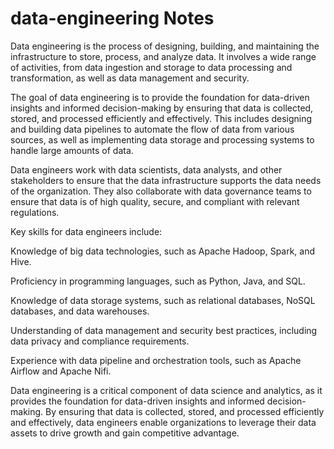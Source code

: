 # data-engineering Notes

Data engineering is the process of designing, building, and maintaining the infrastructure to store, process, and analyze data. It involves a wide range of activities, from data ingestion and storage to data processing and transformation, as well as data management and security.

The goal of data engineering is to provide the foundation for data-driven insights and informed decision-making by ensuring that data is collected, stored, and processed efficiently and effectively. This includes designing and building data pipelines to automate the flow of data from various sources, as well as implementing data storage and processing systems to handle large amounts of data.

Data engineers work with data scientists, data analysts, and other stakeholders to ensure that the data infrastructure supports the data needs of the organization. They also collaborate with data governance teams to ensure that data is of high quality, secure, and compliant with relevant regulations.

Key skills for data engineers include:

Knowledge of big data technologies, such as Apache Hadoop, Spark, and Hive.

Proficiency in programming languages, such as Python, Java, and SQL.

Knowledge of data storage systems, such as relational databases, NoSQL databases, and data warehouses.

Understanding of data management and security best practices, including data privacy and compliance requirements.

Experience with data pipeline and orchestration tools, such as Apache Airflow and Apache Nifi.

Data engineering is a critical component of data science and analytics, as it provides the foundation for data-driven insights and informed decision-making. By ensuring that data is collected, stored, and processed efficiently and effectively, data engineers enable organizations to leverage their data assets to drive growth and gain competitive advantage.
